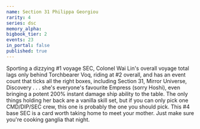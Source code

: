 ```yaml
---
name: Section 31 Philippa Georgiou
rarity: 4
series: dsc
memory_alpha:
bigbook_tier: 2
events: 23
in_portal: false
published: true
---
```


Sporting a dizzying #1 voyage SEC, Colonel Wai Lin's overall voyage total lags only behind Torchbearer Voq, riding at #2 overall, and has an event count that ticks all the right boxes, including Section 31, Mirror Universe, Discovery . . . she's everyone's favourite Empress (sorry Hoshi), even bringing a potent 200% instant damage ship ability to the table. The only things holding her back are a vanilla skill set, but if you can only pick one CMD/DIP/SEC crew, this one is probably the one you should pick. This #4 base SEC is a card worth taking home to meet your mother. Just make sure you're cooking ganglia that night.
